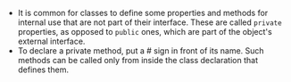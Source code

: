 - It is common for classes to define some properties and methods for internal use that are not part of their interface. These are called `private` properties, as opposed to `public` ones, which are part of the object's external interface. 
- To declare a private method, put a # sign in front of its name. Such methods can be called only from inside the class declaration that defines them. 
